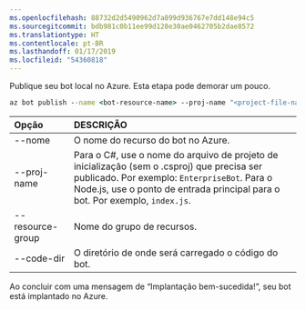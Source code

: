 ```yaml
---
ms.openlocfilehash: 88732d2d5490962d7a899d936767e7dd148e94c5
ms.sourcegitcommit: bdb981c0b11ee99d128e30ae0462705b2dae8572
ms.translationtype: HT
ms.contentlocale: pt-BR
ms.lasthandoff: 01/17/2019
ms.locfileid: "54360818"
---
```

Publique seu bot local no Azure. Esta etapa pode demorar um pouco.

```cmd
az bot publish --name <bot-resource-name> --proj-name "<project-file-name>" --resource-group <resource-group-name> --code-dir <directory-path> --verbose --version v4
```

| Opção | DESCRIÇÃO |
|:---|:---|
| --nome | O nome do recurso do bot no Azure. |
| --proj-name | Para o C#, use o nome do arquivo de projeto de inicialização (sem o .csproj) que precisa ser publicado. Por exemplo: `EnterpriseBot`. Para o Node.js, use o ponto de entrada principal para o bot. Por exemplo, `index.js`. |
| --resource-group | Nome do grupo de recursos. |
| --code-dir | O diretório de onde será carregado o código do bot. |

Ao concluir com uma mensagem de “Implantação bem-sucedida!”, seu bot está implantado no Azure.